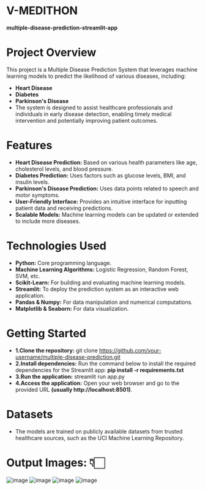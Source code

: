 # V-MEDITHON

**multiple-disease-prediction-streamlit-app**

# Project Overview
This project is a Multiple Disease Prediction System that leverages machine learning models to predict the likelihood of various diseases, including:
- **Heart Disease**
- **Diabetes**
- **Parkinson's Disease**
- The system is designed to assist healthcare professionals and individuals in early disease detection, enabling timely medical intervention and potentially improving patient outcomes.

# Features
- **Heart Disease Prediction:** Based on various health parameters like age, cholesterol levels, and blood pressure.
- **Diabetes Prediction:** Uses factors such as glucose levels, BMI, and insulin levels.
- **Parkinson's Disease Prediction:** Uses data points related to speech and motor symptoms.
- **User-Friendly Interface:** Provides an intuitive interface for inputting patient data and receiving predictions.
- **Scalable Models:** Machine learning models can be updated or extended to include more diseases.

# Technologies Used
- **Python:** Core programming language.
- **Machine Learning Algorithms:** Logistic Regression, Random Forest, SVM, etc.
- **Scikit-Learn:** For building and evaluating machine learning models.
- **Streamlit:** To deploy the prediction system as an interactive web application.
- **Pandas & Numpy:** For data manipulation and numerical computations.
- **Matplotlib & Seaborn:** For data visualization.

# Getting Started
- **1.Clone the repository:** git clone https://github.com/your-username/multiple-disease-prediction.git
- **2.Install dependencies:**
Run the command below to install the required dependencies for the Streamlit app: **pip install -r requirements.txt**
- **3.Run the application:** streamlit run app.py
- **4.Access the application:** Open your web browser and go to the provided URL **(usually http://localhost:8501)**.

# Datasets
- The models are trained on publicly available datasets from trusted healthcare sources, such as the UCI Machine Learning Repository.

# Output Images: 👇🏻
![image](https://github.com/user-attachments/assets/5846d472-dab8-486f-8b15-520db3eaf548)
![image](https://github.com/user-attachments/assets/cb09256c-c0a4-47fb-8c61-fa2a4978b751)
![image](https://github.com/user-attachments/assets/511d745a-d60a-412f-a488-9076bde068ff)
![image](https://github.com/user-attachments/assets/7ea92ed0-0259-4105-866c-0687fbdba509)
